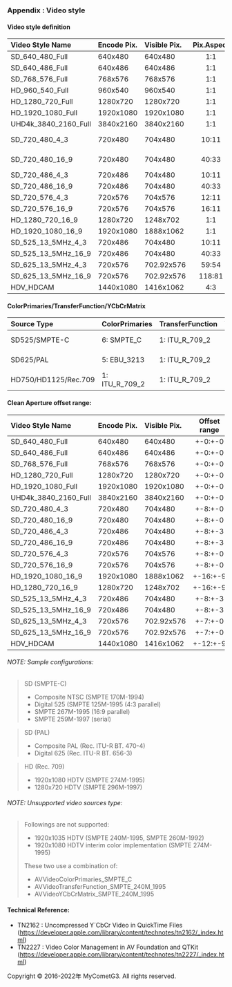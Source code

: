 ### Appendix : Video style

#### Video style definition
|Video Style Name|Encode Pix.|Visible Pix.|Pix.Aspect|Type|
|:-----------|:-----------|:------------|:-:|:-:|
|SD_640_480_Full|640x480|640x480|1:1|SD525|
|SD_640_486_Full|640x486|640x486|1:1|SD525|
|SD_768_576_Full|768x576|768x576|1:1|SD625|
|HD_960_540_Full|960x540|960x540|1:1|HD1125(half)|
|HD_1280_720_Full|1280x720|1280x720|1:1|HD750|
|HD_1920_1080_Full|1920x1080|1920x1080|1:1|HD1125|
|UHD4k_3840_2160_Full|3840x2160|3840x2160|1:1|UHD4k|
|SD_720_480_4_3|720x480|704x480|10:11|SD525(DV-NTSC)|
|SD_720_480_16_9|720x480|704x480|40:33|SD525(DV-NTSC)|
|SD_720_486_4_3|720x486|704x480|10:11|SD525(NTSC)|
|SD_720_486_16_9|720x486|704x480|40:33|SD525(NTSC)|
|SD_720_576_4_3|720x576|704x576|12:11|SD625(PAL)|
|SD_720_576_16_9|720x576|704x576|16:11|SD625(PAL)|
|HD_1280_720_16_9|1280x720|1248x702|1:1|HD750|
|HD_1920_1080_16_9|1920x1080|1888x1062|1:1|HD1125|
|SD_525_13_5MHz_4_3|720x486|704x480|10:11|SD525|
|SD_525_13_5MHz_16_9|720x486|704x480|40:33|SD525|
|SD_625_13_5MHz_4_3|720x576|702.92x576|59:54|SD625|
|SD_625_13_5MHz_16_9|720x576|702.92x576|118:81|SD625|
|HDV_HDCAM|1440x1080|1416x1062|4:3|HD1125|

#### ColorPrimaries/TransferFunction/YCbCrMatrix
|Source Type|ColorPrimaries|TransferFunction|YCbCrMatrix|
|:---|:-------------|:----------------|:------------|
|SD525/SMPTE-C|6: SMPTE_C|1: ITU_R_709_2|6: ITU_R_601_4|
|SD625/PAL|5: EBU_3213|1: ITU_R_709_2|6: ITU_R_601_4|
|HD750/HD1125/Rec.709|1: ITU_R_709_2|1: ITU_R_709_2|1: ITU_R_709_2|

#### Clean Aperture offset range:
|Video Style Name|Encode Pix.|Visible Pix.|Offset range|
|:-----------|:-----------|:------------|:-:|
|SD_640_480_Full|640x480|640x480|+-0:+-0|
|SD_640_486_Full|640x486|640x486|+-0:+-0|
|SD_768_576_Full|768x576|768x576|+-0:+-0|
|HD_1280_720_Full|1280x720|1280x720|+-0:+-0|
|HD_1920_1080_Full|1920x1080|1920x1080|+-0:+-0|
|UHD4k_3840_2160_Full|3840x2160|3840x2160|+-0:+-0|
|SD_720_480_4_3|720x480|704x480|+-8:+-0|
|SD_720_480_16_9|720x480|704x480|+-8:+-0|
|SD_720_486_4_3|720x486|704x480|+-8:+-3|
|SD_720_486_16_9|720x486|704x480|+-8:+-3|
|SD_720_576_4_3|720x576|704x576|+-8:+-0|
|SD_720_576_16_9|720x576|704x576|+-8:+-0|
|HD_1920_1080_16_9|1920x1080|1888x1062|+-16:+-9|
|HD_1280_720_16_9|1280x720|1248x702|+-16:+-9|
|SD_525_13_5MHz_4_3|720x486|704x480|+-8:+-3|
|SD_525_13_5MHz_16_9|720x486|704x480|+-8:+-3|
|SD_625_13_5MHz_4_3|720x576|702.92x576|+-7:+-0|
|SD_625_13_5MHz_16_9|720x576|702.92x576|+-7:+-0|
|HDV_HDCAM|1440x1080|1416x1062|+-12:+-9|

###### NOTE: Sample configurations:
> SD (SMPTE-C)
>- Composite NTSC (SMPTE 170M-1994)
>- Digital 525 (SMPTE 125M-1995 (4:3 parallel)
>- SMPTE 267M-1995 (16:9 parallel)
>- SMPTE 259M-1997 (serial)

> SD (PAL)
>- Composite PAL (Rec. ITU-R BT. 470-4)
>- Digital 625 (Rec. ITU-R BT. 656-3)

> HD (Rec. 709)
>- 1920x1080 HDTV (SMPTE 274M-1995)
>- 1280x720 HDTV (SMPTE 296M-1997)

###### NOTE: Unsupported video sources type:
> Followings are not supported:
>- 1920x1035 HDTV (SMPTE 240M-1995, SMPTE 260M-1992)
>- 1920x1080 HDTV interim color implementation (SMPTE 274M-1995)
>
>These two use a combination of:
>- AVVideoColorPrimaries_SMPTE_C
>- AVVideoTransferFunction_SMPTE_240M_1995
>- AVVideoYCbCrMatrix_SMPTE_240M_1995

#### Technical Reference:
- TN2162 : Uncompressed Y´CbCr Video in QuickTime Files
(https://developer.apple.com/library/content/technotes/tn2162/_index.html)
- TN2227 : Video Color Management in AV Foundation and QTKit
(https://developer.apple.com/library/content/technotes/tn2227/_index.html)

Copyright © 2016-2022年 MyCometG3. All rights reserved.
